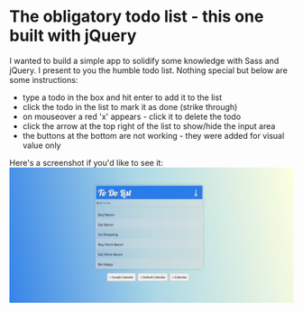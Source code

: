 # The obligatory todo list - this one built with jQuery
I wanted to build a simple app to solidify some knowledge with Sass and jQuery.  I present to you the humble todo list.  Nothing special but below are some instructions:

* type a todo in the box and hit enter to add it to the list
* click the todo in the list to mark it as done (strike through)
* on mouseover a red 'x' appears - click it to delete the todo
* click the arrow at the top right of the list to show/hide the input area
* the buttons at the bottom are not working - they were added for visual value only

Here's a screenshot if you'd like to see it:
![a sample image of the todo app](./assets/preview.png)
